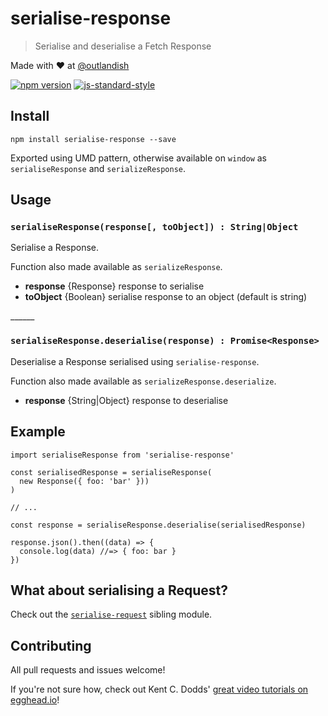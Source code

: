 # serialise-response

> Serialise and deserialise a Fetch Response

Made with ❤ at [@outlandish](http://www.twitter.com/outlandish)

<a href="http://badge.fury.io/js/serialise-response"><img alt="npm version" src="https://badge.fury.io/js/serialise-response.svg"></a>
[![js-standard-style](https://img.shields.io/badge/code%20style-standard-brightgreen.svg)](http://standardjs.com/)

## Install

    npm install serialise-response --save

Exported using UMD pattern, otherwise available on `window` as `serialiseResponse` and `serializeResponse`.

## Usage

### `serialiseResponse(response[, toObject]) : String|Object`

Serialise a Response.

Function also made available as `serializeResponse`.

- __response__ {Response} response to serialise
- __toObject__ {Boolean} serialise response to an object (default is string)

<p>______</p>

### `serialiseResponse.deserialise(response) : Promise<Response>`

Deserialise a Response serialised using `serialise-response`.

Function also made available as `serializeResponse.deserialize`.

- __response__ {String|Object} response to deserialise

## Example

    import serialiseResponse from 'serialise-response'

    const serialisedResponse = serialiseResponse(
      new Response({ foo: 'bar' }))
    )

    // ...

    const response = serialiseResponse.deserialise(serialisedResponse)

    response.json().then((data) => {
      console.log(data) //=> { foo: bar }
    })

## What about serialising a Request?

Check out the [`serialise-request`](https://github.com/sdgluck/serialise-request) sibling module.

## Contributing

All pull requests and issues welcome!

If you're not sure how, check out Kent C. Dodds' [great video tutorials on egghead.io](https://egghead.io/lessons/javascript-identifying-how-to-contribute-to-an-open-source-project-on-github)!
